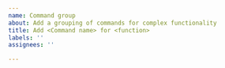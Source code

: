 ```yaml
---
name: Command group
about: Add a grouping of commands for complex functionality
title: Add <Command name> for <function>
labels: ''
assignees: ''

---
```



